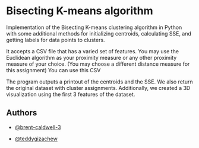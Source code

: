 # Bisecting K-means algorithm

Implementation of the Bisecting K-means clustering algorithm in Python with some additional methods for initializing centroids, calculating SSE, and getting labels for data points to clusters. 


It accepts a CSV file that has a varied set of features. You may use the Euclidean algorithm as your proximity measure or any other proximity measure of your choice. (You may choose a different distance measure for this assignment) You can use this CSV

The program outputs a printout of the centroids and the SSE. We also return the original dataset with cluster assignments. Additionally, we created a 3D visualization using the first 3 features of the dataset. 


## Authors

- [@brent-caldwell-3](https://github.com/brent-caldwell-3)

- [@teddygizachew](https://github.com/teddygizachew)



